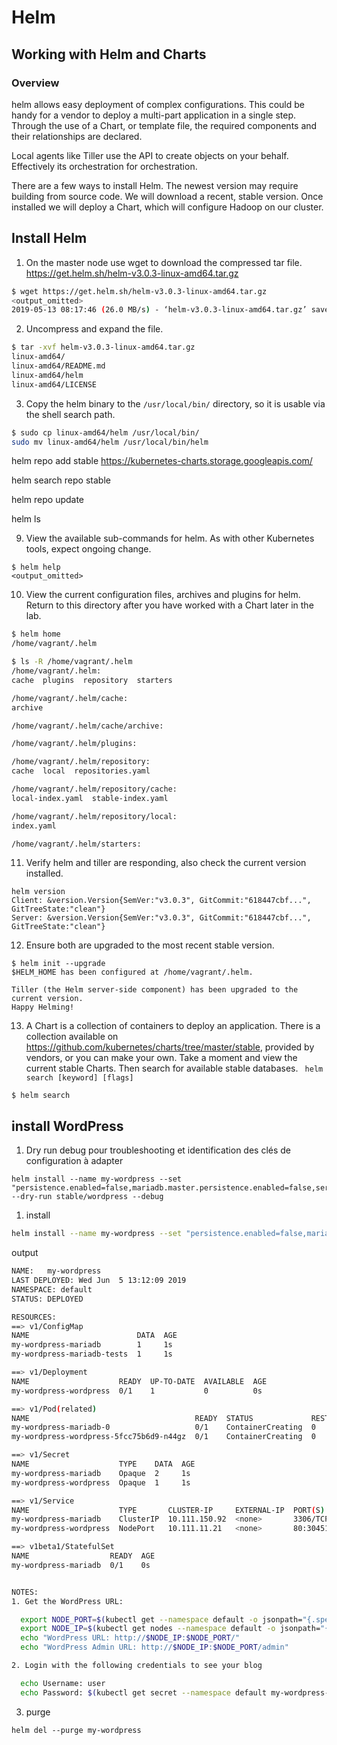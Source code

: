 # Helm

## Working with Helm and Charts

### Overview

helm allows easy deployment of complex configurations. This could be handy for a vendor to deploy a multi-part application in a single step. Through the use of a Chart, or template file, the required components and their relationships are declared.

Local agents like Tiller use the API to create objects on your behalf. Effectively its orchestration for orchestration.

There are a few ways to install Helm. The newest version may require building from source code. We will download a recent, stable version. Once installed we will deploy a Chart, which will configure Hadoop on our cluster.

## Install Helm

1. On the master node use wget to download the compressed tar file.  https://get.helm.sh/helm-v3.0.3-linux-amd64.tar.gz

```sh
$ wget https://get.helm.sh/helm-v3.0.3-linux-amd64.tar.gz
<output_omitted>
2019-05-13 08:17:46 (26.0 MB/s) - ‘helm-v3.0.3-linux-amd64.tar.gz’ saved [22949819/22949819]
```

2. Uncompress and expand the file.

```sh
$ tar -xvf helm-v3.0.3-linux-amd64.tar.gz
linux-amd64/
linux-amd64/README.md
linux-amd64/helm
linux-amd64/LICENSE
```

3. Copy the helm binary to the ```/usr/local/bin/``` directory, so it is usable via the shell search path.

```sh
$ sudo cp linux-amd64/helm /usr/local/bin/
sudo mv linux-amd64/helm /usr/local/bin/helm
```

helm repo add stable https://kubernetes-charts.storage.googleapis.com/

helm search repo stable

helm repo update

helm ls



9. View the available sub-commands for helm. As with other Kubernetes tools, expect ongoing change.

```
$ helm help
<output_omitted>
```

10. View the current configuration files, archives and plugins for helm. Return to this directory after you have worked with a Chart later in the lab.

```sh
$ helm home
/home/vagrant/.helm

$ ls -R /home/vagrant/.helm
/home/vagrant/.helm:
cache  plugins  repository  starters

/home/vagrant/.helm/cache:
archive

/home/vagrant/.helm/cache/archive:

/home/vagrant/.helm/plugins:

/home/vagrant/.helm/repository:
cache  local  repositories.yaml

/home/vagrant/.helm/repository/cache:
local-index.yaml  stable-index.yaml

/home/vagrant/.helm/repository/local:
index.yaml

/home/vagrant/.helm/starters:
```

11. Verify helm and tiller are responding, also check the current version installed.

```
helm version
Client: &version.Version{SemVer:"v3.0.3", GitCommit:"618447cbf...", GitTreeState:"clean"}
Server: &version.Version{SemVer:"v3.0.3", GitCommit:"618447cbf...", GitTreeState:"clean"}
```

12. Ensure both are upgraded to the most recent stable version.

```
$ helm init --upgrade
$HELM_HOME has been configured at /home/vagrant/.helm.

Tiller (the Helm server-side component) has been upgraded to the current version.
Happy Helming!
```

13. A Chart is a collection of containers to deploy an application. There is a collection available on https://github.com/kubernetes/charts/tree/master/stable, provided by vendors, or you can make your own. Take a moment and view the current stable Charts. Then search for available stable databases. ``` helm search [keyword] [flags]```

```
$ helm search

```



## install WordPress



1. Dry run debug pour troubleshooting et identification des clés de configuration à adapter

```
helm install --name my-wordpress --set "persistence.enabled=false,mariadb.master.persistence.enabled=false,service.type=NodePort" --dry-run stable/wordpress --debug
```

1. install

```sh
helm install --name my-wordpress --set "persistence.enabled=false,mariadb.master.persistence.enabled=false,service.type=NodePort" stable/wordpress
```

output
```sh
NAME:   my-wordpress
LAST DEPLOYED: Wed Jun  5 13:12:09 2019
NAMESPACE: default
STATUS: DEPLOYED

RESOURCES:
==> v1/ConfigMap
NAME                        DATA  AGE
my-wordpress-mariadb        1     1s
my-wordpress-mariadb-tests  1     1s

==> v1/Deployment
NAME                    READY  UP-TO-DATE  AVAILABLE  AGE
my-wordpress-wordpress  0/1    1           0          0s

==> v1/Pod(related)
NAME                                     READY  STATUS             RESTARTS  AGE
my-wordpress-mariadb-0                   0/1    ContainerCreating  0         0s
my-wordpress-wordpress-5fcc75b6d9-n44gz  0/1    ContainerCreating  0         0s

==> v1/Secret
NAME                    TYPE    DATA  AGE
my-wordpress-mariadb    Opaque  2     1s
my-wordpress-wordpress  Opaque  1     1s

==> v1/Service
NAME                    TYPE       CLUSTER-IP     EXTERNAL-IP  PORT(S)                     AGE
my-wordpress-mariadb    ClusterIP  10.111.150.92  <none>       3306/TCP                    1s
my-wordpress-wordpress  NodePort   10.111.11.21   <none>       80:30451/TCP,443:32347/TCP  0s

==> v1beta1/StatefulSet
NAME                  READY  AGE
my-wordpress-mariadb  0/1    0s


NOTES:
1. Get the WordPress URL:

  export NODE_PORT=$(kubectl get --namespace default -o jsonpath="{.spec.ports[0].nodePort}" services my-wordpress-wordpress)
  export NODE_IP=$(kubectl get nodes --namespace default -o jsonpath="{.items[0].status.addresses[0].address}")
  echo "WordPress URL: http://$NODE_IP:$NODE_PORT/"
  echo "WordPress Admin URL: http://$NODE_IP:$NODE_PORT/admin"

2. Login with the following credentials to see your blog

  echo Username: user
  echo Password: $(kubectl get secret --namespace default my-wordpress-wordpress -o jsonpath="{.data.wordpress-password}" | base64 --decode)
 ``` 

3. purge

```
helm del --purge my-wordpress
```
